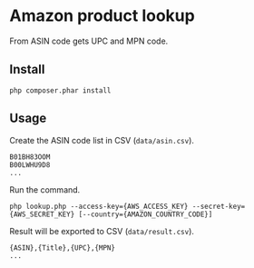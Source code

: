 # Amazon product lookup

From ASIN code gets UPC and MPN code.

## Install

```
php composer.phar install
```

## Usage

Create the ASIN code list in CSV (`data/asin.csv`).

```
B01BH83OOM
B00LWHU9D8
...
```

Run the command.

```
php lookup.php --access-key={AWS_ACCESS_KEY} --secret-key={AWS_SECRET_KEY} [--country={AMAZON_COUNTRY_CODE}]
```

Result will be exported to CSV (`data/result.csv`).

```
{ASIN},{Title},{UPC},{MPN}
...
```
